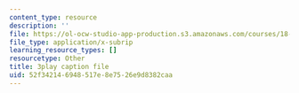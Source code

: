 ```yaml
---
content_type: resource
description: ''
file: https://ol-ocw-studio-app-production.s3.amazonaws.com/courses/18-06sc-linear-algebra-fall-2011/52f342146948517e8e7526e9d8382caa_FzncDO1eSNI.vtt
file_type: application/x-subrip
learning_resource_types: []
resourcetype: Other
title: 3play caption file
uid: 52f34214-6948-517e-8e75-26e9d8382caa
---
```

